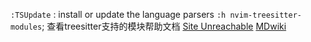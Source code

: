 `:TSUpdate` : install or update the language parsers
`:h nvim-treesitter-modules`; 查看treesitter支持的模块帮助文档
[Site Unreachable](https://www.youtube.com/watch?v=Ku-m7eEbWas)
[MDwiki](https://codevion.github.io/#!vim/treelsp.md)